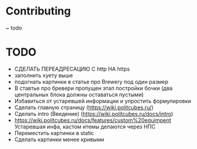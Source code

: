 # Contributing
~ todo
# TODO
- СДЕЛАТЬ ПЕРЕАДРЕСАЦИЮ С http НА https
- заполнить хуету выше
- подогнать картинки в статье про Brewery под один размер
- В ставтье про бревери пропущен этап постройки бочки (два центральных блока должны оставаться пустыми)
- Избавиться от устаревшей информации и упростить формулировки
- Сделать главную страницу (https://wiki.politcubes.ru/)
- Сделать intro (Введение) (https://wiki.politcubes.ru/docs/intro)
- https://wiki.politcubes.ru/docs/features/custom%20equimpent Устаревшая инфа, кастом итемы делаются через НПС
- Переместить картинки в static
- Сделать картинки менее кривыми
